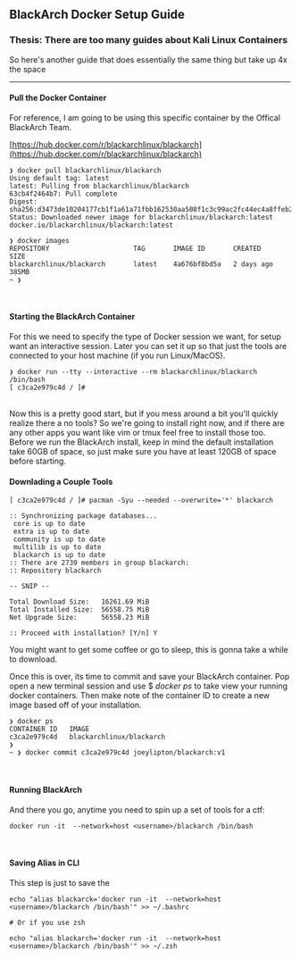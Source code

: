 ## BlackArch Docker Setup Guide

### Thesis: There are too many guides about Kali Linux Containers
So here's another guide that does essentially the same thing but take up 4x the space

---

#### Pull the Docker Container

For reference, I am going to be using this specific container by the Offical BlackArch Team.

[https://hub.docker.com/r/blackarchlinux/blackarch](https://hub.docker.com/r/blackarchlinux/blackarch)

```
❯ docker pull blackarchlinux/blackarch
Using default tag: latest
latest: Pulling from blackarchlinux/blackarch
63cb4f2464b7: Pull complete
Digest: sha256:d3473de10204177cb1f1a61a71fbb162530aa508f1c3c99ac2fc44ec4a8ffeb2
Status: Downloaded newer image for blackarchlinux/blackarch:latest
docker.io/blackarchlinux/blackarch:latest

❯ docker images
REPOSITORY                     TAG       IMAGE ID       CREATED        SIZE
blackarchlinux/blackarch       latest    4a676bf8bd5a   2 days ago     385MB
~ ❯
```

<br>

#### Starting the BlackArch Container


For this we need to specify the type of Docker session we want, for setup want an interactive session. Later you can set it up so that just the tools are connected to your host machine (if you run Linux/MacOS). 
<br>

```
❯ docker run --tty --interactive --rm blackarchlinux/blackarch /bin/bash
[ c3ca2e979c4d / ]#
```
<br>
Now this is a pretty good start, but if you mess around a bit you'll quickly realize there a no tools? So we're going to install right now, and if there are any other apps you want like vim or tmux feel free to install those too. Before we run the BlackArch install, keep in mind the default installation take 60GB of space, so just make sure you have at least 120GB of space before starting. 

<br>

#### Downlading a Couple Tools


```
[ c3ca2e979c4d / ]# pacman -Syu --needed --overwrite='*' blackarch

:: Synchronizing package databases...
 core is up to date
 extra is up to date
 community is up to date
 multilib is up to date
 blackarch is up to date
:: There are 2739 members in group blackarch:
:: Repository blackarch

-- SNIP --

Total Download Size:   16261.69 MiB
Total Installed Size:  56558.75 MiB
Net Upgrade Size:      56558.23 MiB

:: Proceed with installation? [Y/n] Y
```


You might want to get some coffee or go to sleep, this is gonna take a while to download. 



Once this is over, its time to commit and save your BlackArch container. Pop open a new terminal session and use $ <i>docker ps </i> to take view your running docker containers. Then make note of the container ID to create a new image based off of your installation.
<br>

```
❯ docker ps
CONTAINER ID   IMAGE
c3ca2e979c4d   blackarchlinux/blackarch
❯ 
~ ❯ docker commit c3ca2e979c4d joeylipton/blackarch:v1
```
<br>

#### Running BlackArch 

And there you go, anytime you need to spin up a set of tools for a ctf:

```
docker run -it  --network=host <username>/blackarch /bin/bash
```

<br>

#### Saving Alias in CLI
This step is just to save the 
```
echo "alias blackarck='docker run -it  --network=host <username>/blackarch /bin/bash'" >> ~/.bashrc

# Or if you use zsh 

echo "alias blackarch='docker run -it  --network=host <username>/blackarch /bin/bash'" >> ~/.zsh

```